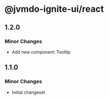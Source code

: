 # @jvmdo-ignite-ui/react

## 1.2.0

### Minor Changes

- Add new component: Tooltip

## 1.1.0

### Minor Changes

- Initial changeset
